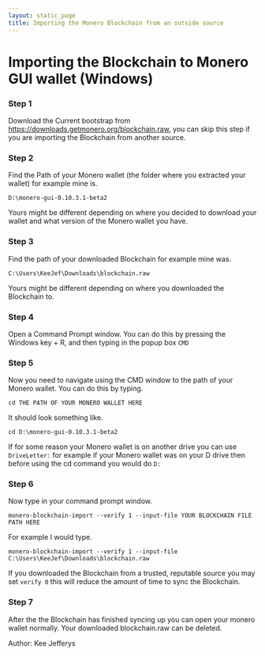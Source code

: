 ```yaml
---
layout: static_page
title: Importing the Monero Blockchain from an outside source 
---
```


# Importing the Blockchain to Monero GUI wallet (Windows)

### Step 1

Download the Current bootstrap from https://downloads.getmonero.org/blockchain.raw, you can skip this step if you are importing the Blockchain from another source.

### Step 2

Find the Path of your Monero wallet (the folder where you extracted your wallet) for example mine is.

`D:\monero-gui-0.10.3.1-beta2`

Yours might be different depending on where you decided to download your wallet and what version of the Monero wallet you have.

### Step 3

Find the path of your downloaded Blockchain for example mine was. 

`C:\Users\KeeJef\Downloads\blockchain.raw`

Yours might be different depending on where you downloaded the Blockchain to.

### Step 4

Open a Command Prompt window. You can do this by pressing the Windows key + R, and then typing in the popup box `CMD`

### Step 5

Now you need to navigate using the CMD window to the path of your Monero wallet. You can do this by typing. 

`cd THE PATH OF YOUR MONERO WALLET HERE` 

It should look something like.

`cd D:\monero-gui-0.10.3.1-beta2`

If for some reason your Monero wallet is on another drive you can use `DriveLetter:` for example if your Monero wallet was on your D drive then before using the cd command you would do `D:`

### Step 6

Now type in your command prompt window.

`monero-blockchain-import --verify 1 --input-file YOUR BLOCKCHAIN FILE PATH HERE`

For example I would type.

`monero-blockchain-import --verify 1 --input-file C:\Users\KeeJef\Downloads\blockchain.raw`

If you downloaded the Blockchain from a trusted, reputable source you may set `verify 0` this will reduce the amount of time to sync the Blockchain.  

### Step 7

After the the Blockchain has finished syncing up you can open your monero wallet normally. Your downloaded blockchain.raw can be deleted. 


Author: Kee Jefferys